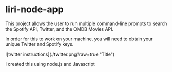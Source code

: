 # liri-node-app

<p>This project allows the user to run multiple command-line prompts to search the Spotify API, Twitter, and the OMDB Movies API.</p>

<p>In order for this to work on your machine, you will need to obtain your unique Twitter and Spotify keys.</p>
 ![twitter instructions](./twitter.png?raw=true "Title")
<p>I created this using node.js and Javascript</p>
